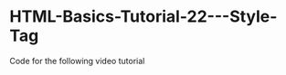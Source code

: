 HTML-Basics-Tutorial-22---Style-Tag
===================================

Code for the following video tutorial
